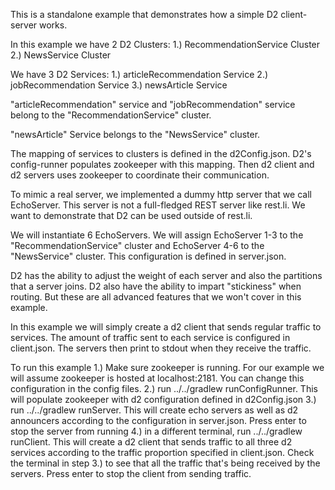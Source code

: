 This is a standalone example that demonstrates how a simple D2 client-server works.

In this example we have 2 D2 Clusters:
1.) RecommendationService Cluster
2.) NewsService Cluster

We have 3 D2 Services:
1.) articleRecommendation Service
2.) jobRecommendation Service
3.) newsArticle Service

"articleRecommendation" service and "jobRecommendation" service belong to the
"RecommendationService" cluster.

"newsArticle" Service belongs to the "NewsService" cluster.

The mapping of services to clusters is defined in the d2Config.json. D2's config-runner
populates zookeeper with this mapping. Then d2 client and d2 servers uses zookeeper
to coordinate their communication.

To mimic a real server, we implemented a dummy http server that we call EchoServer.
This server is not a full-fledged REST server like rest.li. We want to demonstrate that
D2 can be used outside of rest.li.

We will instantiate 6 EchoServers. We will assign EchoServer 1-3 to the
"RecommendationService" cluster and EchoServer 4-6 to the "NewsService" cluster.
This configuration is defined in server.json.

D2 has the ability to adjust the weight of each server and also the partitions that
a server joins. D2 also have the ability to impart "stickiness" when routing. But these
are all advanced features that we won't cover in this example.

In this example we will simply create a d2 client that sends regular traffic to services.
The amount of traffic sent to each service is configured in client.json. The servers then
print to stdout when they receive the traffic.

To run this example
1.) Make sure zookeeper is running. For our example we will assume zookeeper is hosted
at localhost:2181. You can change this configuration in the config files.
2.) run ../../gradlew runConfigRunner. This will populate zookeeper with d2 configuration
defined in d2Config.json
3.) run ../../gradlew runServer. This will create echo servers as well as d2 announcers
according to the configuration in server.json. Press enter to stop the server from running
4.) in a different terminal, run ../../gradlew runClient. This will create a d2 client
that sends traffic to all three d2 services according to the traffic proportion specified
in client.json. Check the terminal in step 3.) to see that all the traffic that's being
received by the servers. Press enter to stop the client from sending traffic.
